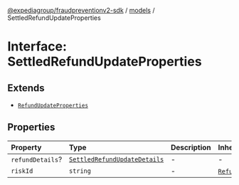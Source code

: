 [@expediagroup/fraudpreventionv2-sdk](../../index.md) / [models](../index.md) / SettledRefundUpdateProperties

# Interface: SettledRefundUpdateProperties

## Extends

- [`RefundUpdateProperties`](RefundUpdateProperties.md)

## Properties

| Property | Type | Description | Inheritance | Source |
| :------ | :------ | :------ | :------ | :------ |
| `refundDetails`? | [`SettledRefundUpdateDetails`](../classes/SettledRefundUpdateDetails.md) | - | - | models/SettledRefundUpdate.ts:50 |
| `riskId` | `string` | - | [`RefundUpdateProperties`](RefundUpdateProperties.md).`riskId` | models/OrderPurchaseUpdateRequest.ts:42 |
